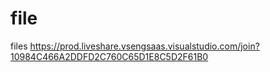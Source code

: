 # file
files
https://prod.liveshare.vsengsaas.visualstudio.com/join?10984C466A2DDFD2C760C65D1E8C5D2F61B0

